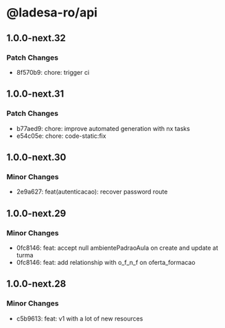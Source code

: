 # @ladesa-ro/api

## 1.0.0-next.32

### Patch Changes

- 8f570b9: chore: trigger ci

## 1.0.0-next.31

### Patch Changes

- b77aed9: chore: improve automated generation with nx tasks
- e54c05e: chore: code-static:fix

## 1.0.0-next.30

### Minor Changes

- 2e9a627: feat(autenticacao): recover password route

## 1.0.0-next.29

### Minor Changes

- 0fc8146: feat: accept null ambientePadraoAula on create and update at turma
- 0fc8146: feat: add relationship with o_f_n_f on oferta_formacao

## 1.0.0-next.28

### Minor Changes

- c5b9613: feat: v1 with a lot of new resources
